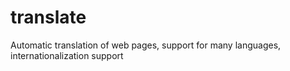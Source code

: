 # translate
Automatic translation of web pages, support for many languages, internationalization support
